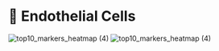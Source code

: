 # 🧬 Endothelial Cells

![top10_markers_heatmap (4)](https://github.com/user-attachments/assets/c851a6b3-911c-4b64-a5c0-acd356b32656)
![top10_markers_heatmap (4)](https://github.com/user-attachments/assets/669e2925-5fe6-4812-a935-a6f986bda220)
